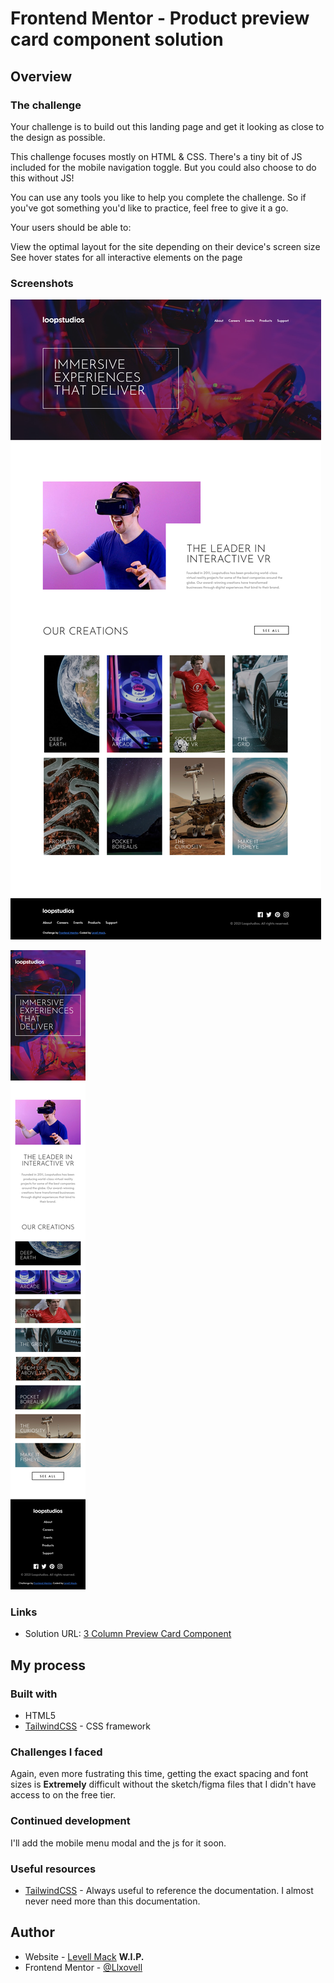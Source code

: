 # Frontend Mentor - Product preview card component solution

## Overview

### The challenge

Your challenge is to build out this landing page and get it looking as close to the design as possible.

This challenge focuses mostly on HTML & CSS. There's a tiny bit of JS included for the mobile navigation toggle. But you could also choose to do this without JS!

You can use any tools you like to help you complete the challenge. So if you've got something you'd like to practice, feel free to give it a go.

Your users should be able to:

View the optimal layout for the site depending on their device's screen size
See hover states for all interactive elements on the page

### Screenshots

![loop-studios-landing-page](./screenshots/loopstudios-landing-page-levell-mack.png)

![loop-studios-landing-page-mobile](./screenshots/loopstudios-landing-page-mobile-levell-mack.png)

### Links

- Solution URL: [3 Column Preview Card Component](https://llxovell.github.io/frontend-mentor-challenges/loopstudios-landing-page-main/)

## My process

### Built with

- HTML5
- [TailwindCSS](https://https://tailwindcss.com/) - CSS framework

### Challenges I faced

Again, even more fustrating this time, getting the exact spacing and font sizes is **Extremely** difficult without the sketch/figma files that I didn't have access to on the free tier.

### Continued development

I'll add the mobile menu modal and the js for it soon.

### Useful resources

- [TailwindCSS](https://tailwindcss.com/docs/) - Always useful to reference the documentation. I almost never need more than this documentation.

## Author

- Website - [Levell Mack](https://llxovell.github.io/my-portfolio/) **W.I.P.**
- Frontend Mentor - [@Llxovell](https://www.frontendmentor.io/profile/Llxovell)

